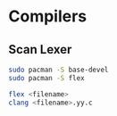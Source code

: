 # Compilers

## Scan Lexer

```bash
sudo pacman -S base-devel
sudo pacman -S flex
```

```bash
flex <filename>
clang <filename>.yy.c
```
